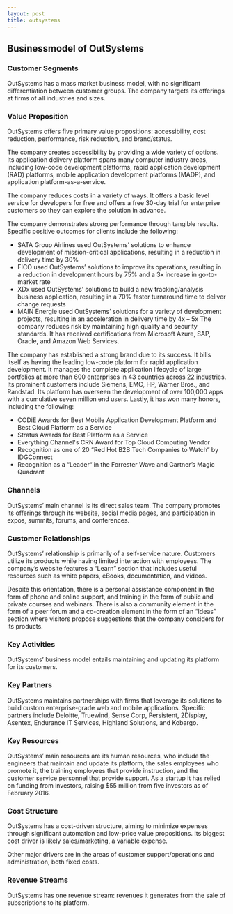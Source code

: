```yaml
---
layout: post
title: outsystems
---
```


Businessmodel of OutSystems
----------------------------

### Customer Segments

OutSystems has a mass market business model, with no significant differentiation between customer groups. The company targets its offerings at firms of all industries and sizes.

### Value Proposition

OutSystems offers five primary value propositions: accessibility, cost reduction, performance, risk reduction, and brand/status.

The company creates accessibility by providing a wide variety of options. Its application delivery platform spans many computer industry areas, including low-code development platforms, rapid application development (RAD) platforms, mobile application development platforms (MADP), and application platform-as-a-service.

The company reduces costs in a variety of ways. It offers a basic level service for developers for free and offers a free 30-day trial for enterprise customers so they can explore the solution in advance.

The company demonstrates strong performance through tangible results. Specific positive outcomes for clients include the following:

 * SATA Group Airlines used OutSystems’ solutions to enhance development of mission-critical applications, resulting in a reduction in delivery time by 30%
* FICO used OutSystems’ solutions to improve its operations, resulting in a reduction in development hours by 75% and a 3x increase in go-to-market rate
* XDx used OutSystems’ solutions to build a new tracking/analysis business application, resulting in a 70% faster turnaround time to deliver change requests
* MAIN Energie used OutSystems’ solutions for a variety of development projects, resulting in an acceleration in delivery time by 4x – 5x
 The company reduces risk by maintaining high quality and security standards. It has received certifications from Microsoft Azure, SAP, Oracle, and Amazon Web Services.

The company has established a strong brand due to its success. It bills itself as having the leading low-code platform for rapid application development. It manages the complete application lifecycle of large portfolios at more than 600 enterprises in 43 countries across 22 industries. Its prominent customers include Siemens, EMC, HP, Warner Bros., and Randstad. Its platform has overseen the development of over 100,000 apps with a cumulative seven million end users. Lastly, it has won many honors, including the following:

 * CODiE Awards for Best Mobile Application Development Platform and Best Cloud Platform as a Service
* Stratus Awards for Best Platform as a Service
* Everything Channel's CRN Award for Top Cloud Computing Vendor
* Recognition as one of 20 “Red Hot B2B Tech Companies to Watch“ by IDGConnect
* Recognition as a “Leader“ in the Forrester Wave and Gartner’s Magic Quadrant
 ### Channels

OutSystems’ main channel is its direct sales team. The company promotes its offerings through its website, social media pages, and participation in expos, summits, forums, and conferences.

### Customer Relationships

OutSystems’ relationship is primarily of a self-service nature. Customers utilize its products while having limited interaction with employees. The company’s website features a “Learn” section that includes useful resources such as white papers, eBooks, documentation, and videos.

Despite this orientation, there is a personal assistance component in the form of phone and online support, and training in the form of public and private courses and webinars. There is also a community element in the form of a peer forum and a co-creation element in the form of an “Ideas” section where visitors propose suggestions that the company considers for its products.

### Key Activities

OutSystems’ business model entails maintaining and updating its platform for its customers.

### Key Partners

OutSystems maintains partnerships with firms that leverage its solutions to build custom enterprise-grade web and mobile applications. Specific partners include Deloitte, Truewind, Sense Corp, Persistent, 2Display, Asentex, Endurance IT Services, Highland Solutions, and Kobargo.

### Key Resources

OutSystems’ main resources are its human resources, who include the engineers that maintain and update its platform, the sales employees who promote it, the training employees that provide instruction, and the customer service personnel that provide support. As a startup it has relied on funding from investors, raising $55 million from five investors as of February 2016.

### Cost Structure

OutSystems has a cost-driven structure, aiming to minimize expenses through significant automation and low-price value propositions. Its biggest cost driver is likely sales/marketing, a variable expense.

Other major drivers are in the areas of customer support/operations and administration, both fixed costs.

### Revenue Streams

OutSystems has one revenue stream: revenues it generates from the sale of subscriptions to its platform.

